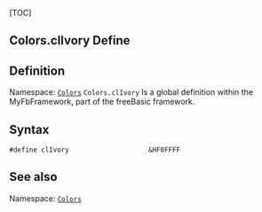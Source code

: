 [TOC]
## Colors.clIvory Define

## Definition
Namespace: [`Colors`](Colors.md)
`Colors.clIvory` Is a global definition within the MyFbFramework, part of the freeBasic framework.
## Syntax

```freeBasic
#define clIvory                    &HF0FFFF
```

## See also
Namespace: [`Colors`](Colors.md)
